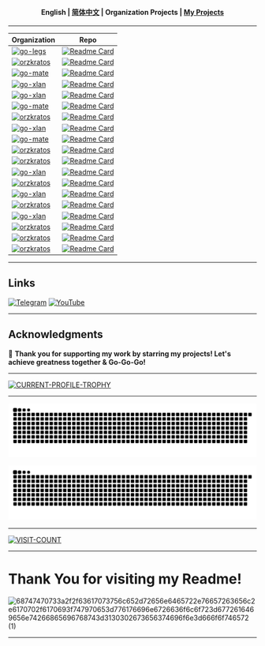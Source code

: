 <h4 align="center"><strong>English</strong> | <a href="./README.zh.md">简体中文</a> | <strong>Organization Projects</strong> | <a href="../README.md">My Projects</a></h4>

---

<div align="center">

<!-- 这是一个注释，它不会在渲染时显示出来，这是项目列表的起始位置 -->

| **Organization** | **Repo** |
|------------------|----------|
| [![go-legs](https://img.shields.io/badge/go+legs-%23DC143C.svg?style=flat&logoColor=white)](https://github.com/go-legs) | [![Readme Card](https://github-readme-stats.vercel.app/api/pin/?username=go-legs&repo=.github&theme=apprentice)](https://github.com/go-legs/.github) |
| [![orzkratos](https://img.shields.io/badge/orzkratos-%2391C4A4.svg?style=flat&logoColor=white)](https://github.com/orzkratos) | [![Readme Card](https://github-readme-stats.vercel.app/api/pin/?username=orzkratos&repo=apmkratos&theme=highcontrast)](https://github.com/orzkratos/apmkratos) |
| [![go-mate](https://img.shields.io/badge/go+mate-%2335A8D5.svg?style=flat&logoColor=white)](https://github.com/go-mate) | [![Readme Card](https://github-readme-stats.vercel.app/api/pin/?username=go-mate&repo=depbump&theme=algolia)](https://github.com/go-mate/depbump) |
| [![go-xlan](https://img.shields.io/badge/go+xlan-%23FF6347.svg?style=flat&logoColor=white)](https://github.com/go-xlan) | [![Readme Card](https://github-readme-stats.vercel.app/api/pin/?username=go-xlan&repo=gogitv5git&theme=catppuccin_latte)](https://github.com/go-xlan/gogitv5git) |
| [![go-xlan](https://img.shields.io/badge/go+xlan-%237D4B91.svg?style=flat&logoColor=white)](https://github.com/go-xlan) | [![Readme Card](https://github-readme-stats.vercel.app/api/pin/?username=go-xlan&repo=elasticapm&theme=nightowl)](https://github.com/go-xlan/elasticapm) |
| [![go-mate](https://img.shields.io/badge/go+mate-%23F09F3B.svg?style=flat&logoColor=white)](https://github.com/go-mate) | [![Readme Card](https://github-readme-stats.vercel.app/api/pin/?username=go-mate&repo=replicago&theme=gruvbox)](https://github.com/go-mate/replicago) |
| [![orzkratos](https://img.shields.io/badge/orzkratos-%237D4B91.svg?style=flat&logoColor=white)](https://github.com/orzkratos) | [![Readme Card](https://github-readme-stats.vercel.app/api/pin/?username=orzkratos&repo=swaggokratos&theme=shadow_green)](https://github.com/orzkratos/swaggokratos) |
| [![go-xlan](https://img.shields.io/badge/go+xlan-%23DC143C.svg?style=flat&logoColor=white)](https://github.com/go-xlan) | [![Readme Card](https://github-readme-stats.vercel.app/api/pin/?username=go-xlan&repo=gogitosgcm&theme=kacho_ga)](https://github.com/go-xlan/gogitosgcm) |
| [![go-mate](https://img.shields.io/badge/go+mate-%2320B2AA.svg?style=flat&logoColor=white)](https://github.com/go-mate) | [![Readme Card](https://github-readme-stats.vercel.app/api/pin/?username=go-mate&repo=.github&theme=solarized-light)](https://github.com/go-mate/.github) |
| [![orzkratos](https://img.shields.io/badge/orzkratos-%238A2BE2.svg?style=flat&logoColor=white)](https://github.com/orzkratos) | [![Readme Card](https://github-readme-stats.vercel.app/api/pin/?username=orzkratos&repo=zapzkratos&theme=catppuccin_mocha)](https://github.com/orzkratos/zapzkratos) |
| [![orzkratos](https://img.shields.io/badge/orzkratos-%2335A8D5.svg?style=flat&logoColor=white)](https://github.com/orzkratos) | [![Readme Card](https://github-readme-stats.vercel.app/api/pin/?username=orzkratos&repo=vue3kratos&theme=calm)](https://github.com/orzkratos/vue3kratos) |
| [![go-xlan](https://img.shields.io/badge/go+xlan-%2320B2AA.svg?style=flat&logoColor=white)](https://github.com/go-xlan) | [![Readme Card](https://github-readme-stats.vercel.app/api/pin/?username=go-xlan&repo=redissuo&theme=merko)](https://github.com/go-xlan/redissuo) |
| [![orzkratos](https://img.shields.io/badge/orzkratos-%23F7931E.svg?style=flat&logoColor=white)](https://github.com/orzkratos) | [![Readme Card](https://github-readme-stats.vercel.app/api/pin/?username=orzkratos&repo=authkratos&theme=ambient_gradient)](https://github.com/orzkratos/authkratos) |
| [![go-xlan](https://img.shields.io/badge/go+xlan-%23FF5733.svg?style=flat&logoColor=white)](https://github.com/go-xlan) | [![Readme Card](https://github-readme-stats.vercel.app/api/pin/?username=go-xlan&repo=goyamlv3up&theme=omni)](https://github.com/go-xlan/goyamlv3up) |
| [![orzkratos](https://img.shields.io/badge/orzkratos-%23F7931E.svg?style=flat&logoColor=white)](https://github.com/orzkratos) | [![Readme Card](https://github-readme-stats.vercel.app/api/pin/?username=orzkratos&repo=gormkratos&theme=vision-friendly-dark)](https://github.com/orzkratos/gormkratos) |
| [![go-xlan](https://img.shields.io/badge/go+xlan-%233CB371.svg?style=flat&logoColor=white)](https://github.com/go-xlan) | [![Readme Card](https://github-readme-stats.vercel.app/api/pin/?username=go-xlan&repo=.github&theme=moltack)](https://github.com/go-xlan/.github) |
| [![orzkratos](https://img.shields.io/badge/orzkratos-%23F2D330.svg?style=flat&logoColor=white)](https://github.com/orzkratos) | [![Readme Card](https://github-readme-stats.vercel.app/api/pin/?username=orzkratos&repo=erkkratos&theme=neon)](https://github.com/orzkratos/erkkratos) |
| [![orzkratos](https://img.shields.io/badge/orzkratos-%2395C59D.svg?style=flat&logoColor=white)](https://github.com/orzkratos) | [![Readme Card](https://github-readme-stats.vercel.app/api/pin/?username=orzkratos&repo=wire2kratos&theme=cobalt2)](https://github.com/orzkratos/wire2kratos) |
| [![orzkratos](https://img.shields.io/badge/orzkratos-%2391C4A4.svg?style=flat&logoColor=white)](https://github.com/orzkratos) | [![Readme Card](https://github-readme-stats.vercel.app/api/pin/?username=orzkratos&repo=.github&theme=darcula)](https://github.com/orzkratos/.github) |

<!-- 这是一个注释，它不会在渲染时显示出来，这是项目列表的终止位置 -->

</div>

---

## Links

[![Telegram](https://img.shields.io/badge/-Telegram-f5e0dc?style=for-the-badge&logo=telegram&logoColor=27A0D9)](https://t.me/yyle88)
[![YouTube](https://img.shields.io/badge/-YouTube-f2cdcd?style=for-the-badge&logo=YouTube&logoColor=FF0000)](https://www.youtube.com/@%E6%9D%A8%E4%BA%A6%E4%B9%901990/videos)

---

## Acknowledgments

🌟 **Thank you for supporting my work by starring my projects! Let's achieve greatness together & Go-Go-Go!**

---

[![CURRENT-PROFILE-TROPHY](https://github-profile-trophy.vercel.app/?username=yyle88)](https://github.com/yyle88)

---

![github contribution grid snake animation](https://raw.githubusercontent.com/yyle88/yyle88/snake/github-contribution-grid-snake-dark.svg#gh-dark-mode-only)

![github contribution grid snake animation](https://raw.githubusercontent.com/yyle88/yyle88/snake/github-contribution-grid-snake.svg#gh-light-mode-only)

---

[![VISIT-COUNT](https://visitcount.itsvg.in/api?id=yyle88&label=profile-views&pretty=true)](https://visitcount.itsvg.in)

---

# Thank You for visiting my Readme!

![68747470733a2f2f63617073756c652d72656e6465722e76657263656c2e6170702f6170693f747970653d776176696e6726636f6c6f723d6772616469656e74266865696768743d3130302673656374696f6e3d666f6f746572 (1)](https://github.com/user-attachments/assets/e599b0c5-b812-4e11-908a-2bdec8c97c5f)

---
